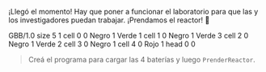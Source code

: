 <gs-attire attire-url="https://raw.githubusercontent.com/MumukiProject/mumuki-guia-gobstones-laboratorio-secundaria/master/assets/attires/config_1582038818015.json"></gs-attire>

¡Llegó el momento! Hay que poner a funcionar el laboratorio para que las y los investigadores puedan trabajar. ¡Prendamos el reactor! :raised_hands:

<gs-board>
  GBB/1.0
    size 5 1
    cell 0 0 Negro 1 Verde 1 
    cell 1 0 Negro 1 Verde 3 
    cell 2 0 Negro 1 Verde 2 
    cell 3 0 Negro 1 
    cell 4 0 Rojo 1 
    head 0 0
</gs-board>

> Creá el programa para cargar las 4 baterías y luego `PrenderReactor`. 